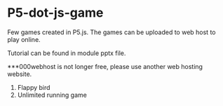 # P5-dot-js-game
Few games created in P5.js.
The games can be uploaded to web host to play online.

Tutorial can be found in module pptx file.

***000webhost is not longer free, please use another web hosting website.

1) Flappy bird
2) Unlimited running game

